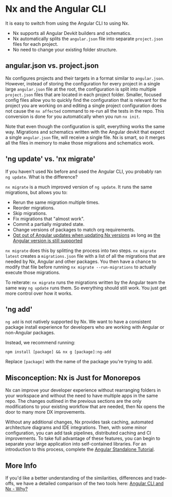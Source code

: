 # Nx and the Angular CLI

It is easy to switch from using the Angular CLI to using Nx.

- Nx supports all Angular Devkit builders and schematics.
- Nx automatically splits the `angular.json` file into separate `project.json` files for each project.
- No need to change your existing folder structure.

## angular.json vs. project.json

Nx configures projects and their targets in a format similar to `angular.json`. However, instead of storing the configuration for every project in a single large `angular.json` file at the root, the configuration is split into multiple `project.json` files that are located in each project folder. Smaller, focused config files allow you to quickly find the configuration that is relevant for the project you are working on and editing a single project configuration does not cause the `nx affected` command to re-run all the tests in the repo. This conversion is done for you automatically when you run `nx init`.

Note that even though the configuration is split, everything works the same way. Migrations and schematics written with the Angular devkit that expect a single `angular.json` file, will receive a single file. Nx is smart, so it merges all the files in memory to make those migrations and schematics work.

## 'ng update' vs. 'nx migrate'

If you haven't used Nx before and used the Angular CLI, you probably ran `ng update`. What is the difference?

`nx migrate` is a much improved version of `ng update`. It runs the same migrations, but allows you to:

- Rerun the same migration multiple times.
- Reorder migrations.
- Skip migrations.
- Fix migrations that "almost work".
- Commit a partially migrated state.
- Change versions of packages to match org requirements.
- [Opt out of Angular updates when updating Nx versions](/recipes/other/advanced-update#choosing-optional-package-updates-to-apply) as long as [the Angular version is still supported](/packages/angular/documents/angular-nx-version-matrix)

`nx migrate` does this by splitting the process into two steps. `nx migrate latest` creates a `migrations.json` file with a list of all the migrations that are needed by Nx, Angular and other packages. You then have a chance to modify that file before running `nx migrate --run-migrations` to actually execute those migrations.

To reiterate: `nx migrate` runs the migrations written by the Angular team the same way `ng update` runs them. So everything should still work. You just get more control over how it works.

## 'ng add'

`ng add` is not natively supported by Nx. We want to have a consistent package install experience for developers who are working with Angular or non-Angular packages.

Instead, we recommend running:

```shell
npm install [package] && nx g [package]:ng-add
```

Replace `[package]` with the name of the package you're trying to add.

## Misconception: Nx is Just for Monorepos

Nx can improve your developer experience without rearranging folders in your workspace and without the need to have multiple apps in the same repo. The changes outlined in the previous sections are the only modifications to your existing workflow that are needed, then Nx opens the door to many more DX improvements.

Without any additional changes, Nx provides task caching, automated architecture diagrams and IDE integrations. Then, with some minor configuration, you can add task pipelines, distributed caching and CI improvements. To take full advantage of these features, you can begin to separate your large application into self-contained libraries. For an introduction to this process, complete the [Angular Standalone Tutorial](/tutorials/angular-standalone-tutorial).

## More Info

If you'd like a better understanding of the similarities, differences and trade-offs, we have a detailed comparison of the two tools here: [Angular CLI and Nx - Why?](https://blog.nrwl.io/angular-cli-and-nx-why-df160946888f)
